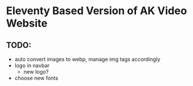 # Eleventy Based Version of AK Video Website

## TODO:

- auto convert images to webp, manage img tags accordingly
- logo in navbar
  - new logo?
- choose new fonts

